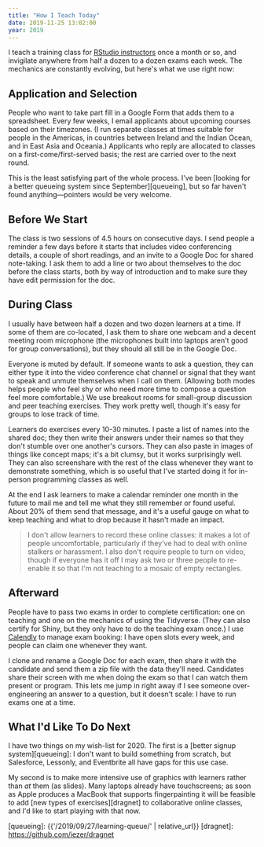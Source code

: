 ```yaml
---
title: "How I Teach Today"
date: 2019-11-25 13:02:00
year: 2019
---
```


I teach a training class for [RStudio instructors][rstudio-instructors] once a month or so,
and invigilate anywhere from half a dozen to a dozen exams each week.
The mechanics are constantly evolving,
but here's what we use right now:

## Application and Selection

People who want to take part fill in a Google Form that adds them to a spreadsheet.
Every few weeks,
I email applicants about upcoming courses based on their timezones.
(I run separate classes at times suitable for people in the Americas,
in countries between Ireland and the Indian Ocean,
and in East Asia and Oceania.)
Applicants who reply are allocated to classes on a first-come/first-served basis;
the rest are carried over to the next round.

This is the least satisfying part of the whole process.
I've been [looking for a better queueing system since September][queueing],
but so far haven't found anything—pointers would be very welcome.

## Before We Start

The class is two sessions of 4.5 hours on consecutive days.
I send people a reminder a few days before it starts
that includes video conferencing details,
a couple of short readings,
and an invite to a Google Doc for shared note-taking.
I ask them to add a line or two about themselves to the doc before the class starts,
both by way of introduction
and to make sure they have edit permission for the doc.

## During Class

I usually have between half a dozen and two dozen learners at a time.
If some of them are co-located,
I ask them to share one webcam and a decent meeting room microphone
(the microphones built into laptops aren't good for group conversations),
but they should all still be in the Google Doc.

Everyone is muted by default.
If someone wants to ask a question,
they can either type it into the video conference chat channel
or signal that they want to speak and unmute themselves when I call on them.
(Allowing both modes helps people who feel shy or who need more time to compose a question
feel more comfortable.)
We use breakout rooms for small-group discussion and peer teaching exercises.
They work pretty well, though it's easy for groups to lose track of time.

Learners do exercises every 10-30 minutes.
I paste a list of names into the shared doc;
they then write their answers under their names
so that they don't stumble over one another's cursors.
They can also paste in images of things like concept maps;
it's a bit clumsy,
but it works surprisingly well.
They can also screenshare with the rest of the class
whenever they want to demonstrate something,
which is so useful that I've started doing it for in-person programming classes as well.

At the end
I ask learners to make a calendar reminder one month in the future
to mail me and tell me what they still remember or found useful.
About 20% of them send that message,
and it's a useful gauge on what to keep teaching
and what to drop because it hasn't made an impact.

> I don't allow learners to record these online classes:
> it makes a lot of people uncomfortable,
> particularly if they've had to deal with online stalkers or harassment.
> I also don't require people to turn on video,
> though if everyone has it off I may ask two or three people to re-enable it
> so that I'm not teaching to a mosaic of empty rectangles.

## Afterward

People have to pass two exams in order to complete certification:
one on teaching and one on the mechanics of using the Tidyverse.
(They can also certify for Shiny, but they only have to do the teaching exam once.)
I use [Calendly](https://calendly.com/) to manage exam booking:
I have open slots every week,
and people can claim one whenever they want.

I clone and rename a Google Doc for each exam,
then share it with the candidate and send them a zip file with the data they'll need.
Candidates share their screen with me when doing the exam
so that I can watch them present or program.
This lets me jump in right away
if I see someone over-engineering an answer to a question,
but it doesn't scale:
I have to run exams one at a time.

## What I'd Like To Do Next

I have two things on my wish-list for 2020.
The first is a [better signup system][queueing]:
I don't want to build something from scratch,
but Salesforce, Lessonly, and Eventbrite all have gaps for this use case.

My second is to make more intensive use of graphics *with* learners
rather than *at* them (as slides).
Many laptops already have touchscreens;
as soon as Apple produces a MacBook that supports fingerpainting
it will be feasible to add [new types of exercises][dragnet] to collaborative online classes,
and I'd like to start playing with that now.

[rstudio-instructors]: http://education.rstudio.com/trainers
[queueing]: {{'/2019/09/27/learning-queue/' | relative_url}}
[dragnet]: https://github.com/iezer/dragnet
